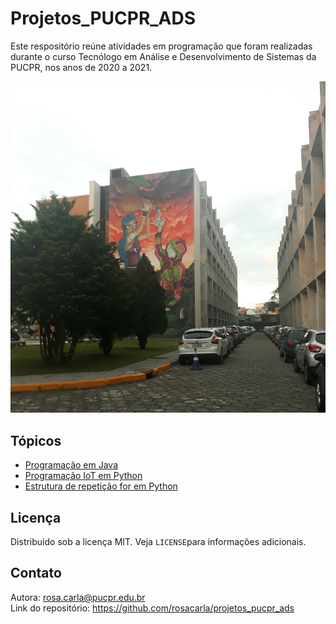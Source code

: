# Projetos_PUCPR_ADS
Este respositório reúne atividades em programação que foram realizadas durante o curso Tecnólogo em Análise e Desenvolvimento de Sistemas da PUCPR, nos anos de 2020 a 2021.

<p align="center"> 
<img src="https://github.com/rosacarla/projetos_pucpr_ads/blob/main/imagens/pucpr.jpg">
</p>

## Tópicos
- [Programação em Java](https://github.com/rosacarla/projetos_pucpr_ads/tree/main/poo_java)
- [Programação IoT em Python](https://github.com/rosacarla/projetos_pucpr_ads/tree/main/mqtt_device-python)
- [Estrutura de repetição for em Python](https://github.com/rosacarla/projetos_pucpr_ads/blob/main/Script%20multiplos%20de%203.py)

## Licença
Distribuído sob a licença MIT. Veja `LICENSE`para informações adicionais.

## Contato
Autora: rosa.carla@pucpr.edu.br<br>
Link do repositório: https://github.com/rosacarla/projetos_pucpr_ads
